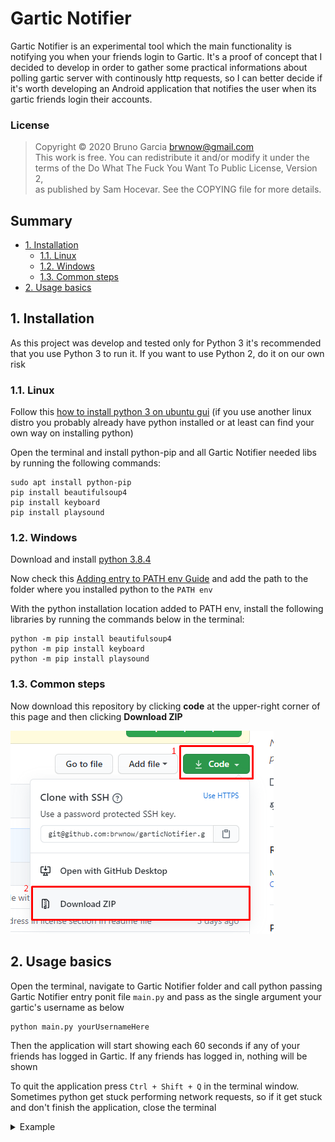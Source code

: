 # Gartic Notifier

Gartic Notifier is an experimental tool which the main functionality is notifying you when your friends login to Gartic. It's a proof of concept that I decided to develop in order to gather some practical informations about polling gartic server with continously http requests, so I can better decide if it's worth developing an Android application that notifies the user when its gartic friends login their accounts.

### License

> Copyright © 2020 Bruno Garcia <brwnow@gmail.com>  
> This work is free. You can redistribute it and/or modify it under the  
> terms of the Do What The Fuck You Want To Public License, Version 2,  
> as published by Sam Hocevar. See the COPYING file for more details.  

## Summary

- [1. Installation](#1-installation)  
  - [1.1. Linux](#11-linux)  
  - [1.2. Windows](#12-windows)  
  - [1.3. Common steps](#13-common-steps)
- [2. Usage basics](#2-usage-basics)

## 1. Installation

As this project was develop and tested only for Python 3 it's recommended that you use Python 3 to run it. If you want to use Python 2, do it on our own risk  

### 1.1. Linux

Follow this [how to install python 3 on ubuntu gui](https://phoenixnap.com/kb/how-to-install-python-3-ubuntu) (if you use another linux distro you probably already have python installed or at least can find your own way on installing python)  

Open the terminal and install python-pip and all Gartic Notifier needed libs by running the following commands:

```
sudo apt install python-pip
pip install beautifulsoup4
pip install keyboard
pip install playsound

```

### 1.2. Windows

Download and install [python 3.8.4](https://www.python.org/downloads/release/python-384/)  

Now check this [Adding entry to PATH env Guide](https://docs.alfresco.com/4.2/tasks/fot-addpath.html) and add the path to the folder where you installed python to the `PATH env`  

With the python installation location added to PATH env, install the following libraries by running the commands below in the terminal:

 ```
python -m pip install beautifulsoup4
python -m pip install keyboard
python -m pip install playsound
 ```

### 1.3. Common steps

Now download this repository by clicking **code** at the upper-right corner of this page and then clicking **Download ZIP**  

![Downloading repository](/doc/images/downloadRepo.png?raw=true "Downloading repository")  

## 2. Usage basics

Open the terminal, navigate to Gartic Notifier folder and call python passing Gartic Notifier entry ponit file `main.py` and pass as the single argument your gartic's username as below  

```
python main.py yourUsernameHere
```  

Then the application will start showing each 60 seconds if any of your friends has logged in Gartic. If any friends has logged in, nothing will be shown  

To quit the application press `Ctrl + Shift + Q` in the terminal window. Sometimes python get stuck performing network requests, so if it get stuck and don't finish the application, close the terminal  

<details>
    <summary>
        Example
    </summary>

    C:\Users\brwno\Documents\Projetos\garticNotifier>python main.py _comunicado_
    [01:52:35] | isaafab
    [01:53:35] | itneto_ | rod_mito
    [01:54:35] | docinho_azedo0 | rafa_feroz | apriscmr
    [01:55:35] | gokublack6737
    [01:56:35] | rod_mito
    [01:57:35] | thor_____ | k1r1gaya_
    [01:58:35] | leonardofernandezz | kelgd20 | yournightmare3

</details>

